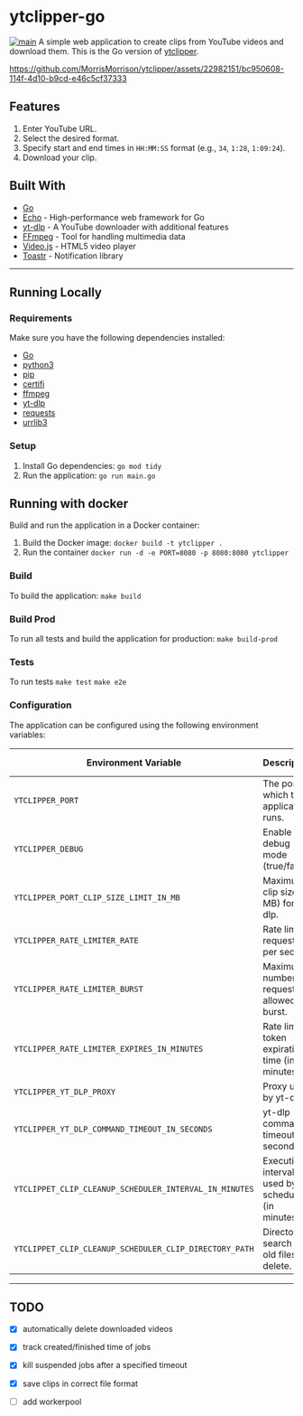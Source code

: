 # ytclipper-go
[![main](https://github.com/MorrisMorrison/ytclipper-go/actions/workflows/build_and_deploy_prod.yml/badge.svg?branch=main)](https://github.com/MorrisMorrison/ytclipper-go/actions/workflows/build_and_deploy_prod.yml)
A simple web application to create clips from YouTube videos and download them. This is the Go version of [ytclipper](https://github.com/MorrisMorrison/ytclipper).

https://github.com/MorrisMorrison/ytclipper/assets/22982151/bc950608-114f-4d10-b9cd-e46c5cf37333

## Features
1. Enter YouTube URL.
2. Select the desired format.
3. Specify start and end times in `HH:MM:SS` format (e.g., `34`, `1:28`, `1:09:24`).
4. Download your clip.

## Built With
- [Go](https://golang.org/)
- [Echo](https://echo.labstack.com/) - High-performance web framework for Go
- [yt-dlp](https://github.com/yt-dlp/yt-dlp) - A YouTube downloader with additional features
- [FFmpeg](https://ffmpeg.org/) - Tool for handling multimedia data
- [Video.js](https://videojs.com/) - HTML5 video player
- [Toastr](https://github.com/CodeSeven/toastr) - Notification library

---

## Running Locally

### Requirements
Make sure you have the following dependencies installed:
- [Go](https://golang.org/)
- [python3](https://www.python.org/downloads/)
- [pip](https://pypi.org/project/pip/)
- [certifi](https://pypi.org/project/certifi/)
- [ffmpeg](https://ffmpeg.org/)
- [yt-dlp](https://github.com/yt-dlp/yt-dlp)
- [requests](https://pypi.org/project/requests/)
- [urrlib3](https://pypi.org/project/urllib3/)

### Setup
1. Install Go dependencies:
`go mod tidy`
2. Run the application:
`go run main.go`

## Running with docker
Build and run the application in a Docker container:

1. Build the Docker image:
`docker build -t ytclipper .`
2. Run the container
`docker run -d -e PORT=8080 -p 8080:8080 ytclipper`

### Build
To build the application:
`make build`

### Build Prod
To run all tests and build the application for production:
`make build-prod`

### Tests
To run tests
`make test`
`make e2e`

### Configuration

The application can be configured using the following environment variables:

| Environment Variable                         | Description                                            | Default Value  |
|----------------------------------------------|--------------------------------------------------------|----------------|
| `YTCLIPPER_PORT`                             | The port on which the application runs.                | `8080`         |
| `YTCLIPPER_DEBUG`                            | Enable debug mode (true/false).                        | `true`         |
| `YTCLIPPER_PORT_CLIP_SIZE_LIMIT_IN_MB`       | Maximum clip size (in MB) for yt-dlp.                  | `300`          |
| `YTCLIPPER_RATE_LIMITER_RATE`                | Rate limiter requests per second.                      | `5`            |
| `YTCLIPPER_RATE_LIMITER_BURST`               | Maximum number of requests allowed in a burst.         | `20`           |
| `YTCLIPPER_RATE_LIMITER_EXPIRES_IN_MINUTES`  | Rate limiter token expiration time (in minutes).       | `1`            |
| `YTCLIPPER_YT_DLP_PROXY`                     | Proxy used by yt-dlp.                     | ``             |
| `YTCLIPPER_YT_DLP_COMMAND_TIMEOUT_IN_SECONDS`| yt-dlp command timeout (in seconds).                   | `30`           |
| `YTCLIPPET_CLIP_CLEANUP_SCHEDULER_INTERVAL_IN_MINUTES`                     | Execution interval used by scheduler (in minutes).                     | `5`             |
| `YTCLIPPET_CLIP_CLEANUP_SCHEDULER_CLIP_DIRECTORY_PATH`| Directory to search for old files to delete.                   | `./videos`           |
---

## TODO
- [x] automatically delete downloaded videos
- [x] track created/finished time of jobs
- [x] kill suspended jobs after a specified timeout
- [x] save clips in correct file format
- [ ] add workerpool

